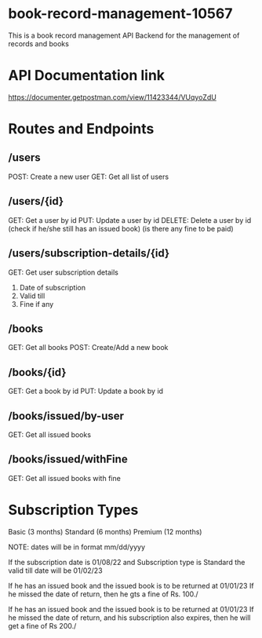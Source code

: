 # book-record-management-10567

This is a book record management API Backend for the management of records and books

# API Documentation link

https://documenter.getpostman.com/view/11423344/VUqyoZdU

# Routes and Endpoints

## /users

POST: Create a new user
GET: Get all list of users

## /users/{id}

GET: Get a user by id
PUT: Update a user by id
DELETE: Delete a user by id (check if he/she still has an issued book) (is there any fine to be paid)

## /users/subscription-details/{id}

GET: Get user subscription details

1. Date of subscription
2. Valid till
3. Fine if any

## /books

GET: Get all books
POST: Create/Add a new book

## /books/{id}

GET: Get a book by id
PUT: Update a book by id

## /books/issued/by-user

GET: Get all issued books

## /books/issued/withFine

GET: Get all issued books with fine

# Subscription Types

Basic (3 months)
Standard (6 months)
Premium (12 months)

NOTE: dates will be in format mm/dd/yyyy

If the subscription date is 01/08/22
and Subscription type is Standard
the valid till date will be 01/02/23

If he has an issued book and the issued book is to be returned at 01/01/23
If he missed the date of return, then he gts a fine of Rs. 100./

If he has an issued book and the issued book is to be returned at 01/01/23
If he missed the date of return, and his subscription also expires, then he will get a fine of Rs 200./
